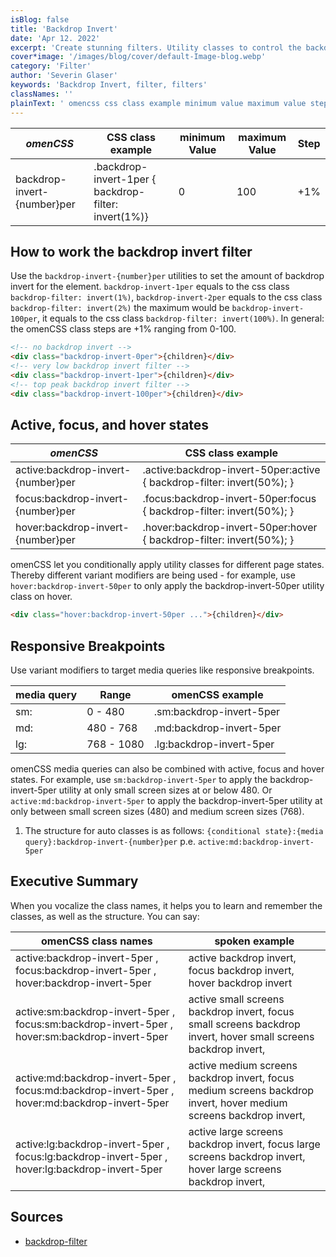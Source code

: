 ```yaml
---
isBlog: false
title: 'Backdrop Invert'
date: 'Apr 12. 2022'
excerpt: 'Create stunning filters. Utility classes to control the backdrop invert filters.'
cover*image: '/images/blog/cover/default-Image-blog.webp'
category: 'Filter'
author: 'Severin Glaser'
keywords: 'Backdrop Invert, filter, filters'
classNames: ''
plainText: ' omencss css class example minimum value maximum value step backdrop-invert number per backdrop-invert-1per backdrop-filter: invert 1% 0 100 +1% how to work the backdrop invert filter use the `backdrop-invert number per` utilities to set the amount of backdrop invert for the element `backdrop-invert-1per` equals to the css class `backdrop-filter: invert 1% ` `backdrop-invert-2per` equals to the css class `backdrop-filter: invert 2% ` the maximum would be `backdrop-invert-100per` it equals to the css class `backdrop-filter: invert 100% ` in general: the omencss class steps are +1% ranging from 0-100  active focus and hover states omencss css class example active:backdrop-invert number per active :backdrop-invert-50per:active backdrop-filter: invert 50% ; focus:backdrop-invert number per focus :backdrop-invert-50per:focus backdrop-filter: invert 50% ; hover:backdrop-invert number per hover :backdrop-invert-50per:hover backdrop-filter: invert 50% ; omencss let you conditionally apply utility classes for different page states thereby different variant modifiers are being used for example use `hover:backdrop-invert-50per` to only apply the backdrop-invert-50per utility class on hover  responsive breakpoints use variant modifiers to target media queries like responsive breakpoints media query range omencss example sm: 0 480 sm:backdrop-invert-5per md: 480 768 md:backdrop-invert-5per lg: 768 1080 lg:backdrop-invert-5per omencss media queries can also be combined with active focus and hover states for example use `sm:backdrop-invert-5per` to apply the backdrop-invert-5per utility at only small screen sizes at or below 480 or `active:md:backdrop-invert-5per` to apply the backdrop-invert-5per utility at only between small screen sizes 480 and medium screen sizes 768 1 the structure for auto classes is as follows: ` conditional state : media query :backdrop-invert number per` p e `active:md:backdrop-invert-5per` executive summary when you vocalize the class names it helps you to learn and remember the classes as well as the structure you can say: omencss class names spoken example active:backdrop-invert-5per focus:backdrop-invert-5per hover:backdrop-invert-5per active backdrop invert focus backdrop invert hover backdrop invert active:sm:backdrop-invert-5per focus:sm:backdrop-invert-5per hover:sm:backdrop-invert-5per active small screens backdrop invert focus small screens backdrop invert hover small screens backdrop invert active:md:backdrop-invert-5per focus:md:backdrop-invert-5per hover:md:backdrop-invert-5per active medium screens backdrop invert focus medium screens backdrop invert hover medium screens backdrop invert active:lg:backdrop-invert-5per focus:lg:backdrop-invert-5per hover:lg:backdrop-invert-5per active large screens backdrop invert focus large screens backdrop invert hover large screens backdrop invert sources backdrop-filter https: developer mozilla org en-us docs web css backdrop-filter '
---
```


| _omenCSS_                   | CSS class example                                    | minimum Value | maximum Value | Step |
| --------------------------- | ---------------------------------------------------- | ------------- | ------------- | ---- |
| backdrop-invert-{number}per | .backdrop-invert-1per { backdrop-filter: invert(1%)} | 0             | 100           | +1%  |

## How to work the backdrop invert filter

Use the `backdrop-invert-{number}per` utilities to set the amount of backdrop invert for the element. `backdrop-invert-1per` equals to the css class `backdrop-filter: invert(1%)`, `backdrop-invert-2per` equals to the css class `backdrop-filter: invert(2%)` the maximum would be `backdrop-invert-100per`, it equals to the css class `backdrop-filter: invert(100%)`. In general: the omenCSS class steps are +1% ranging from 0-100.

```html
<!-- no backdrop invert -->
<div class="backdrop-invert-0per">{children}</div>
<!-- very low backdrop invert filter -->
<div class="backdrop-invert-1per">{children}</div>
<!-- top peak backdrop invert filter -->
<div class="backdrop-invert-100per">{children}</div>
```

## Active, focus, and hover states

| _omenCSS_                          | CSS class example                                                       |
| ---------------------------------- | ----------------------------------------------------------------------- |
| active:backdrop-invert-{number}per | .active\:backdrop-invert-50per:active { backdrop-filter: invert(50%); } |
| focus:backdrop-invert-{number}per  | .focus\:backdrop-invert-50per:focus { backdrop-filter: invert(50%); }   |
| hover:backdrop-invert-{number}per  | .hover\:backdrop-invert-50per:hover { backdrop-filter: invert(50%); }   |

omenCSS let you conditionally apply utility classes for different page states. Thereby different variant modifiers are being used - for example, use `hover:backdrop-invert-50per` to only apply the backdrop-invert-50per utility class on hover.

```html
<div class="hover:backdrop-invert-50per ...">{children}</div>
```

## Responsive Breakpoints

Use variant modifiers to target media queries like responsive breakpoints.

| media query | Range      | omenCSS example          |
| ----------- | ---------- | ------------------------ |
| sm:         | 0 - 480    | .sm:backdrop-invert-5per |
| md:         | 480 - 768  | .md:backdrop-invert-5per |
| lg:         | 768 - 1080 | .lg:backdrop-invert-5per |

omenCSS media queries can also be combined with active, focus and hover states. For example, use `sm:backdrop-invert-5per` to apply the backdrop-invert-5per utility at only small screen sizes at or below 480. Or `active:md:backdrop-invert-5per` to apply the backdrop-invert-5per utility at only between small screen sizes (480) and medium screen sizes (768).

1. The structure for auto classes is as follows: `{conditional state}:{media query}:backdrop-invert-{number}per` p.e. `active:md:backdrop-invert-5per`

## Executive Summary

When you vocalize the class names, it helps you to learn and remember the classes, as well as the structure. You can say:

| omenCSS class names                                                                            | spoken example                                                                                                     |
| ---------------------------------------------------------------------------------------------- | ------------------------------------------------------------------------------------------------------------------ |
| active:backdrop-invert-5per , focus:backdrop-invert-5per , hover:backdrop-invert-5per          | active backdrop invert, focus backdrop invert, hover backdrop invert                                               |
| active:sm:backdrop-invert-5per , focus:sm:backdrop-invert-5per , hover:sm:backdrop-invert-5per | active small screens backdrop invert, focus small screens backdrop invert, hover small screens backdrop invert,    |
| active:md:backdrop-invert-5per , focus:md:backdrop-invert-5per , hover:md:backdrop-invert-5per | active medium screens backdrop invert, focus medium screens backdrop invert, hover medium screens backdrop invert, |
| active:lg:backdrop-invert-5per , focus:lg:backdrop-invert-5per , hover:lg:backdrop-invert-5per | active large screens backdrop invert, focus large screens backdrop invert, hover large screens backdrop invert,    |

## Sources

- [backdrop-filter](https://developer.mozilla.org/en-US/docs/Web/CSS/backdrop-filter)
